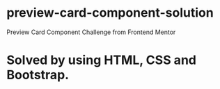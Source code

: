 # preview-card-component-solution
Preview Card Component Challenge from Frontend Mentor

# Solved by using HTML, CSS and Bootstrap.
